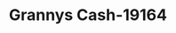 ---
f_zip-code: 36303
f_state-code: AL
title: Grannys Cash-19164
f_phone: 334-793-0660
f_city-only: Dothan
f_address: 1034 Ross Clark Cir Dothan
f_location-unique-id: '19164'
slug: grannys-cash-19164
updated-on: '2024-05-30T13:46:58.046Z'
created-on: '2024-05-30T13:36:59.803Z'
published-on: '2024-05-30T13:54:32.469Z'
f_city-state: cms/city/dothan-al.md
f_company: cms/company/grannys-cash.md
f_state: cms/state/alabama.md
layout: '[payday-loan].html'
tags: payday-loan
---